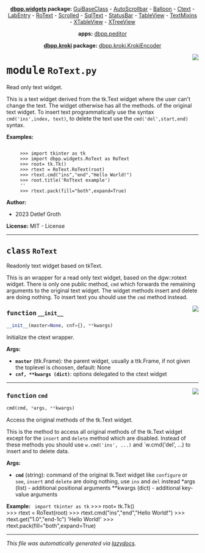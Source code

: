 <center>

**[dbpp.widgets](dbpp.widgets.md) package:** 
[GuiBaseClass](dbpp.widgets.GuiBaseClass.md) -
[AutoScrollbar](dbpp.widgets.AutoScrollbar.md) -
[Balloon](dbpp.widgets.Balloon.md) -
[Ctext](dbpp.widgets.Ctext.md) -
[LabEntry](dbpp.widgets.LabEntry.md) -
[RoText](dbpp.widgets.RoText.md) -
[Scrolled](dbpp.widgets.Scrolled.md) -
[SqlText](dbpp.widgets.SqlText.md) -
[StatusBar](dbpp.widgets.StatusBar.md) -
[TableView](dbpp.widgets.TableView.md) -
[TextMixins](dbpp.widgets.TextMixins.md) -
[XTableView](dbpp.widgets.XTableView.md) -
[XTreeView](dbpp.widgets.XTreeView.md) 

**apps:** [dbpp.peditor](dbpp.peditor.PumlEditor.md)

**[dbpp.kroki](dbpp.kroki.md) package:** 
[dbpp.kroki.KrokiEncoder](dbpp.kroki.KrokiEncoder.md)

</center>

<!-- markdownlint-disable -->

<a href="../dbpp/widgets/RoText.py#L0"><img align="right" style="float:right;" src="https://img.shields.io/badge/-source-cccccc?style=flat-square" /></a>

# <kbd>module</kbd> `RoText.py`
Read only text widget. 

This is a text widget derived from the tk.Text widget where the user can't change the text. The widget otherwise has all the methods. of the original text widget. To insert text programmatically use the syntax `cmd('ins',index, text)`, to delete the text use the `cmd('del',start,end)` syntax. 





**Examples:**
 

```

     >>> import tkinter as tk
     >>> import dbpp.widgets.RoText as RoText
     >>> root= tk.Tk()   
     >>> rtext = RoText.RoText(root) 
     >>> rtext.cmd("ins","end","Hello World!")
     >>> root.title('RoTtext example')
     ''
     >>> rtext.pack(fill="both",expand=True)     

``` 

**Author:** 


- 2023 Detlef Groth 

**License:**  MIT - License 



---

## <kbd>class</kbd> `RoText`
Readonly text widget based on tkText. 

This is an wrapper for a read only text widget, based on the dgw::rotext widget. There is only one public method, `cmd` which forwards the remaining arguments to the original text widget. The widget methods insert and delete are doing nothing. To insert text you should use the `cmd` method instead. 

<a href="../dbpp/widgets/RoText.py#L46"><img align="right" style="float:right;" src="https://img.shields.io/badge/-source-cccccc?style=flat-square" /></a>

### <kbd>function</kbd> `__init__`

```python
__init__(master=None, cnf={}, **kwargs)
```

Initialize the ctext wrapper. 



**Args:**
 
 - <b>`master`</b> (ttk.Frame):  the parent widget, usually a ttk.Frame, if not given the toplevel is choosen, default: None 
 - <b>`cnf, **kwargs (dict)`</b>:  options delegated to the ctext widget  






---

<a href="../dbpp/widgets/RoText.py#L65"><img align="right" style="float:right;" src="https://img.shields.io/badge/-source-cccccc?style=flat-square" /></a>

### <kbd>function</kbd> `cmd`

```python
cmd(cmd, *args, **kwargs)
```

Access the original methods of the tk.Text widget. 

This is the method to access all original methods of the tk.Text widget except for the `insert` and `delete` method which are disabled.  Instead of these methods you should use `w.cmd('ins', ...)` and  `w.cmd('del', ...) to insert and to delete data. 



**Args:**
 
 - <b>`cmd`</b> (string):  command of the original tk.Text widget like `configure` or `see`,  `insert` and `delete` are doing  nothing, use `ins` and `del` instead *args (list) - additional positional arguments **kwargs (dict) - additional key-value arguments 



**Example:**
 ``` import tkinter as tk```
    >>> root= tk.Tk()   
    >>> rtext = RoText(root) 
    >>> rtext.cmd("ins","end","Hello World!")
    >>> rtext.get("1.0","end-1c")
    'Hello World!'
    >>> rtext.pack(fill="both",expand=True)     





---

_This file was automatically generated via [lazydocs](https://github.com/ml-tooling/lazydocs)._
